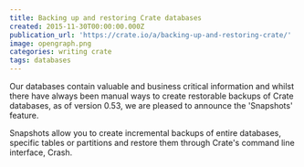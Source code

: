 ```yaml
---
title: Backing up and restoring Crate databases
created: 2015-11-30T00:00:00.000Z
publication_url: 'https://crate.io/a/backing-up-and-restoring-crate/'
image: opengraph.png
categories: writing crate
tags: databases
---
```


Our databases contain valuable and business critical information and whilst there have always been manual ways to create restorable backups of Crate databases, as of version 0.53, we are pleased to announce the 'Snapshots' feature.

Snapshots allow you to create incremental backups of entire databases, specific tables or partitions and restore them through Crate's command line interface, Crash.
